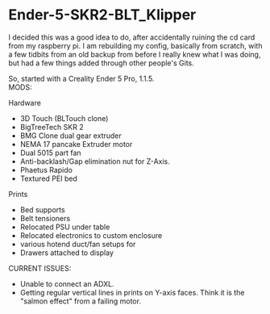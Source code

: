 # Ender-5-SKR2-BLT_Klipper

I decided this was a good idea to do, after accidentally ruining the cd card from my raspberry pi.
I am rebuilding my config, basically from scratch, with a few tidbits from an old backup from before
I really knew what I was doing, but had a few things added through other people's Gits. 

So, started with a Creality Ender 5 Pro, 1.1.5.  
MODS:

  Hardware
  - 3D Touch (BLTouch clone)
  - BigTreeTech SKR 2
  - BMG Clone dual gear extruder
  - NEMA 17 pancake Extruder motor
  - Dual 5015 part fan
  - Anti-backlash/Gap elimination nut for Z-Axis.
  - Phaetus Rapido
  - Textured PEI bed
  
  Prints
  - Bed supports
  - Belt tensioners
  - Relocated PSU under table
  - Relocated electronics to custom enclosure
  - various hotend duct/fan setups for 
  - Drawers attached to display


CURRENT ISSUES:
- Unable to connect an ADXL.
- Getting regular vertical lines in prints on Y-axis faces.  Think it is the "salmon effect" from a failing motor.
